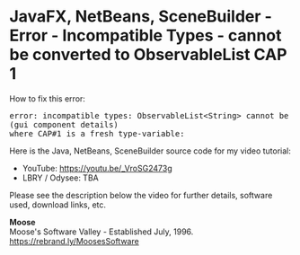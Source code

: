 # JavaFX, NetBeans, SceneBuilder - Error - Incompatible Types - cannot be converted to ObservableList CAP 1

How to fix this error:

<pre>
error: incompatible types: ObservableList&lt;String&gt; cannot be converted to ObservableList&lt;CAP#1&gt;
(gui component details)
where CAP#1 is a fresh type-variable:
</pre>

Here is the Java, NetBeans, SceneBuilder source code for my video tutorial:
* YouTube: https://youtu.be/_VroSG2473g
* LBRY / Odysee: TBA

Please see the description below the video for further details, software used, download links, etc.

**Moose**
<br>Moose's Software Valley - Established July, 1996.
<br>https://rebrand.ly/MoosesSoftware


